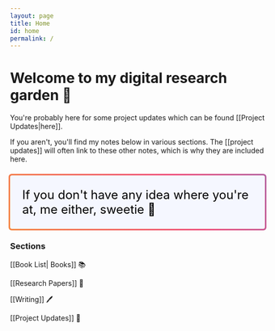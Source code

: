 ```yaml
---
layout: page
title: Home
id: home
permalink: /
---
```


# Welcome to my digital research garden 🐧

You're probably here for some project updates which can be found [[Project Updates|here]].

If you aren't, you'll find my notes below in various sections. The [[project updates]] will often link to these other notes, which is why they are included here.

<!-- Just for some flare because why not? -->
<p class="gradient-border" id="box" style="padding: 1em 1em; background: #f5f7ff; border-radius: 4px;">
  If you don't have any idea where you're at, me either, sweetie 🧡
</p>

### Sections

[[Book List| Books]] 📚

[[Research Papers]] 📜

[[Writing]] 🖊️

[[Project Updates]] 🚧

<style>
  .wrapper {
    max-width: 46em;
  }

@import url('https://fonts.googleapis.com/css?family=Raleway:200');

#box {
  color: black;
  font-size: 1.5rem;
}
.gradient-border {
  --borderWidth: 3px;
  background: #1D1F20;
  position: relative;
  border-radius: var(--borderWidth);
}
.gradient-border:after {
  content: '';
  position: absolute;
  top: calc(-1 * var(--borderWidth));
  left: calc(-1 * var(--borderWidth));
  height: calc(100% + var(--borderWidth) * 2);
  width: calc(100% + var(--borderWidth) * 2);
  background: linear-gradient(60deg, #f79533, #f37055, #ef4e7b, #a166ab, #5073b8, #1098ad, #07b39b, #6fba82);
  border-radius: calc(2 * var(--borderWidth));
  z-index: -1;
  animation: animatedgradient 3s ease alternate infinite;
  background-size: 300% 300%;
}


@keyframes animatedgradient {
  0% {
    background-position: 0% 50%;
  }
  50% {
    background-position: 100% 50%;
  }
  100% {
    background-position: 0% 50%;
  }
}

</style>
